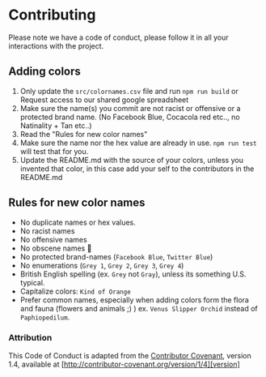 # Contributing

Please note we have a code of conduct, please follow it in all your interactions with the project.

## Adding colors

1. Only update the `src/colornames.csv` file and run `npm run build` or Request access to our shared google spreadsheet
2. Make sure the name(s) you commit are not racist or offensive or a protected brand name. (No Facebook Blue, Cocacola red etc.., no Natinality + Tan etc..)
3. Read the "Rules for new color names"
4. Make sure the name nor the hex value are already in use. `npm run test` will test that for you.
5. Update the README.md with the source of your colors, unless you invented that color, in this case add your self to the contributors in the README.md

## Rules for new color names

- No duplicate names or hex values.
- No racist names
- No offensive names
- No obscene names 💩
- No protected brand-names (`Facebook Blue`, `Twitter Blue`)
- No enumerations (`Grey 1`, `Grey 2`, `Grey 3`, `Grey 4`)
- British English spelling (ex. `Grey` not `Gray`), unless its something U.S. typical.
- Capitalize colors: `Kind of Orange`
- Prefer common names, especially when adding colors form the flora and fauna (flowers and animals ;) ) ex. `Venus Slipper Orchid` instead of `Paphiopedilum`.

### Attribution

This Code of Conduct is adapted from the [Contributor Covenant][homepage], version 1.4,
available at [http://contributor-covenant.org/version/1/4][version]

[homepage]: http://contributor-covenant.org
[version]: http://contributor-covenant.org/version/1/4/
